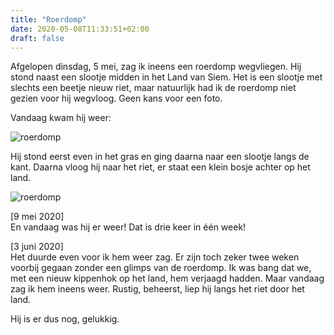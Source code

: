```yaml
---
title: "Roerdomp"
date: 2020-05-08T11:33:51+02:00
draft: false
---
```

Afgelopen dinsdag, 5 mei, zag ik ineens een roerdomp wegvliegen. 
Hij stond naast een slootje midden in het Land van Siem. 
Het is een slootje met slechts een beetje nieuw riet, maar natuurlijk had ik de roerdomp niet
gezien voor hij wegvloog. Geen kans voor een foto.  

Vandaag kwam hij weer:

![roerdomp](/images/roerdomp_scaled.jpg)

Hij stond eerst even in het gras en ging daarna naar een slootje langs de kant. 
Daarna vloog hij naar het riet, er staat een klein bosje achter op het land. 

![roerdomp](/images/roerdomp_closeup.jpg)

[9 mei 2020]  
En vandaag was hij er weer! Dat is drie keer in één week!

[3 juni 2020]  
Het duurde even voor ik hem weer zag. Er zijn toch zeker twee weken voorbij gegaan zonder een glimps van de roerdomp. 
Ik was bang dat we, met een nieuw kippenhok op het land, hem verjaagd hadden. 
Maar vandaag zag ik hem ineens weer. Rustig, beheerst, liep hij langs het riet door het land.  
  
Hij is er dus nog, gelukkig. 
